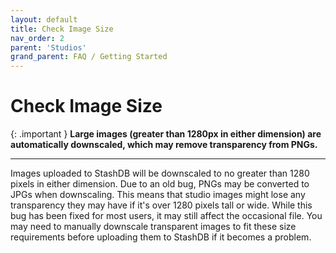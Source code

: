 ```yaml
---
layout: default
title: Check Image Size
nav_order: 2
parent: 'Studios'
grand_parent: FAQ / Getting Started
---
```


# Check Image Size

{: .important }
**Large images (greater than 1280px in either dimension) are automatically downscaled, which may remove transparency from PNGs.**

---

Images uploaded to StashDB will be downscaled to no greater than 1280 pixels in either dimension. Due to an old bug, PNGs may be converted to JPGs when downscaling. This means that studio images might lose any transparency they may have if it's over 1280 pixels tall or wide. While this bug has been fixed for most users, it may still affect the occasional file. You may need to manually downscale transparent images to fit these size requirements before uploading them to StashDB if it becomes a problem.
